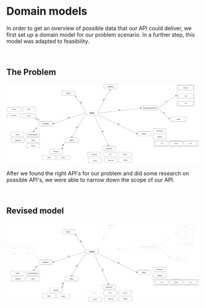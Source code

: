 # Domain models

In order to get an overview of possible data that our API could deliver, we first set up a domain model for our problem scenario. In a further step, this model was adapted to feasibility.

<br>

## The Problem

<img src="../img/FirstDomainModel.svg" alt="First domain model">

<br>

After we found the right API's for our problem and did some research on possible API's, we were able to narrow down the scope of our API.

<br>

## Revised model

<img src="../img/SecondDomainModel.svg" alt="Second domain model">